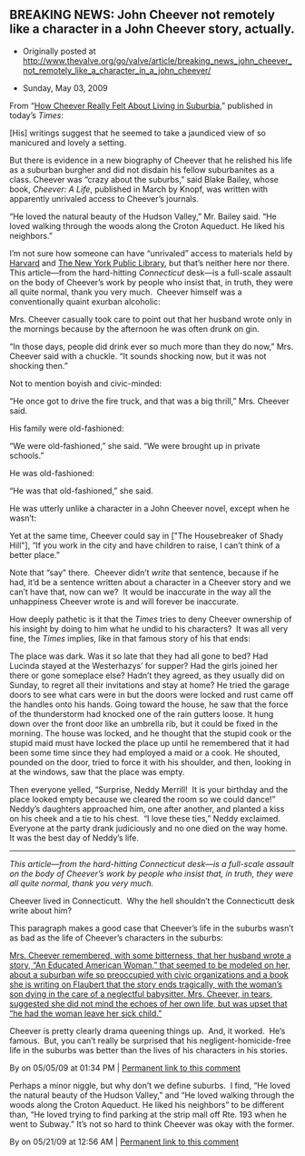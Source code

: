 ## BREAKING NEWS: John Cheever not remotely like a character in a John Cheever story, actually.

 * Originally posted at http://www.thevalve.org/go/valve/article/breaking_news_john_cheever_not_remotely_like_a_character_in_a_john_cheever/

* Sunday, May 03, 2009 

From “[How Cheever Really Felt About Living in Suburbia](http://www.nytimes.com/2009/05/03/nyregion/connecticut/03cheeverCT.html?pagewanted=1&amp;_r=1),” published in today’s _Times_:

[His] writings suggest that he seemed to take a jaundiced view of so manicured and lovely a setting.

But there is evidence in a new biography of Cheever that he relished his life as a suburban burgher and did not disdain his fellow suburbanites as a class. Cheever was “crazy about the suburbs,” said Blake Bailey, whose book, _Cheever: A Life_, published in March by Knopf, was written with apparently unrivaled access to Cheever’s journals.

“He loved the natural beauty of the Hudson Valley,” Mr. Bailey said. “He loved walking through the woods along the Croton Aqueduct. He liked his neighbors.”

I’m not sure how someone can have “unrivaled” access to materials held by [Harvard](http://oasis.lib.harvard.edu/oasis/deliver/~hou00054) and [The New York Public Library](http://muse.jhu.edu/journals/resources_for_american_literary_study/v027/27.1bosha.html), but that’s neither here nor there.  This article—from the hard-hitting _Connecticut_ desk—is a full-scale assault on the body of Cheever’s work by people who insist that, in truth, they were all quite normal, thank you very much.  Cheever himself was a conventionally quaint exurban alcoholic:

Mrs. Cheever casually took care to point out that her husband wrote only in the mornings because by the afternoon he was often drunk on gin.

“In those days, people did drink ever so much more than they do now,” Mrs. Cheever said with a chuckle. “It sounds shocking now, but it was not shocking then.”

Not to mention boyish and civic-minded:

“He once got to drive the fire truck, and that was a big thrill,” Mrs. Cheever said.

His family were old-fashioned:

“We were old-fashioned,” she said. “We were brought up in private schools.”

He was old-fashioned:

“He was that old-fashioned,” she said.

He was utterly unlike a character in a John Cheever novel, except when he wasn’t:

Yet at the same time, Cheever could say in ["The Housebreaker of Shady Hill"], “If you work in the city and have children to raise, I can’t think of a better place.”

Note that “say” there.  Cheever didn’t _write_ that sentence, because if he had, it’d be a sentence written about a character in a Cheever story and we can’t have that, now can we?  It would be inaccurate in the way all the unhappiness Cheever wrote is and will forever be inaccurate.  

How deeply pathetic is it that the _Times_ tries to deny Cheever ownership of his insight by doing to him what he undid to his characters?  It was all very fine, the _Times_ implies, like in that famous story of his that ends:

The place was dark. Was it so late that they had all gone to bed? Had Lucinda stayed at the Westerhazys’ for supper? Had the girls joined her there or gone someplace else? Hadn’t they agreed, as they usually did on Sunday, to regret all their invitations and stay at home? He tried the garage doors to see what cars were in but the doors were locked and rust came off the handles onto his hands. Going toward the house, he saw that the force of the thunderstorm had knocked one of the rain gutters loose. It hung down over the front door like an umbrella rib, but it could be fixed in the morning. The house was locked, and he thought that the stupid cook or the stupid maid must have locked the place up until he remembered that it had been some time since they had employed a maid or a cook. He shouted, pounded on the door, tried to force it with his shoulder, and then, looking in at the windows, saw that the place was empty.

Then everyone yelled, “Surprise, Neddy Merrill!  It is your birthday and the place looked empty because we cleared the room so we could dance!”  Neddy’s daughters approached him, one after another, and planted a kiss on his cheek and a tie to his chest.  “I love these ties,” Neddy exclaimed.  Everyone at the party drank judiciously and no one died on the way home.  It was the best day of Neddy’s life.

---

_This article—from the hard-hitting Connecticut desk—is a full-scale assault on the body of Cheever’s work by people who insist that, in truth, they were all quite normal, thank you very much._ 

Cheever lived in Connecticutt.  Why the hell shouldn’t the Connecticutt desk write about him?

This paragraph makes a good case that Cheever’s life in the suburbs wasn’t as bad as the life of Cheever’s characters in the suburbs:

[Mrs. Cheever remembered, with some bitterness, that her husband wrote a story, “An Educated American Woman,” that seemed to be modeled on her, about a suburban wife so preoccupied with civic organizations and a book she is writing on Flaubert that the story ends tragically, with the woman’s son dying in the care of a neglectful babysitter. Mrs. Cheever, in tears, suggested she did not mind the echoes of her own life, but was upset that “he had the woman leave her sick child.”](http://www.nytimes.com/2009/05/03/nyregion/connecticut/03cheeverCT.html?pagewanted=1&amp;_r=1)

Cheever is pretty clearly drama queening things up.  And, it worked.  He’s famous.  But, you can’t really be surprised that his negligent-homicide-free life in the suburbs was better than the lives of his characters in his stories.

By  on 05/05/09 at 01:34 PM | [Permanent link to this comment](http://www.thevalve.org/go/valve/article/breaking_news_john_cheever_not_remotely_like_a_character_in_a_john_cheever/#24878)
[]()

Perhaps a minor niggle, but why don’t we define suburbs.  I find, “He loved the natural beauty of the Hudson Valley,” and “He loved walking through the woods along the Croton Aqueduct. He liked his neighbors” to be different than, “He loved trying to find parking at the strip mall off Rte. 193 when he went to Subway.”  It’s not so hard to think Cheever was okay with the former.

By  on 05/21/09 at 12:56 AM | [Permanent link to this comment](http://www.thevalve.org/go/valve/article/breaking_news_john_cheever_not_remotely_like_a_character_in_a_john_cheever/#25013)

